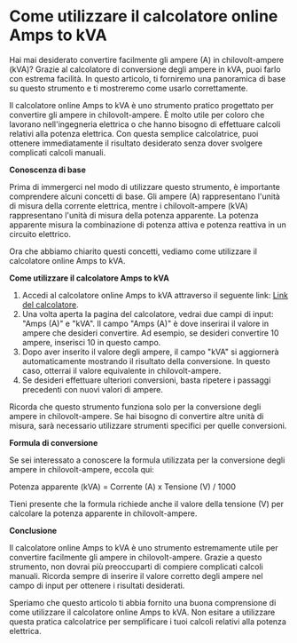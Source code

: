 Come utilizzare il calcolatore online Amps to kVA
=================================================

Hai mai desiderato convertire facilmente gli ampere (A) in chilovolt-ampere (kVA)? Grazie al calcolatore di conversione degli ampere in kVA, puoi farlo con estrema facilità. In questo articolo, ti forniremo una panoramica di base su questo strumento e ti mostreremo come usarlo correttamente.

Il calcolatore online Amps to kVA è uno strumento pratico progettato per convertire gli ampere in chilovolt-ampere. È molto utile per coloro che lavorano nell'ingegneria elettrica o che hanno bisogno di effettuare calcoli relativi alla potenza elettrica. Con questa semplice calcolatrice, puoi ottenere immediatamente il risultato desiderato senza dover svolgere complicati calcoli manuali.

**Conoscenza di base**

Prima di immergerci nel modo di utilizzare questo strumento, è importante comprendere alcuni concetti di base. Gli ampere (A) rappresentano l'unità di misura della corrente elettrica, mentre i chilovolt-ampere (kVA) rappresentano l'unità di misura della potenza apparente. La potenza apparente misura la combinazione di potenza attiva e potenza reattiva in un circuito elettrico.

Ora che abbiamo chiarito questi concetti, vediamo come utilizzare il calcolatore online Amps to kVA.

**Come utilizzare il calcolatore Amps to kVA**

1. Accedi al calcolatore online Amps to kVA attraverso il seguente link: [Link del calcolatore](https://www.onlinecalculatorsfree.com/it/tools/amps-to-kva-calculator.html).
2. Una volta aperta la pagina del calcolatore, vedrai due campi di input: "Amps (A)" e "kVA". Il campo "Amps (A)" è dove inserirai il valore in ampere che desideri convertire. Ad esempio, se desideri convertire 10 ampere, inserisci 10 in questo campo.
3. Dopo aver inserito il valore degli ampere, il campo "kVA" si aggiornerà automaticamente mostrando il risultato della conversione. In questo caso, otterrai il valore equivalente in chilovolt-ampere.
4. Se desideri effettuare ulteriori conversioni, basta ripetere i passaggi precedenti con nuovi valori di ampere.

Ricorda che questo strumento funziona solo per la conversione degli ampere in chilovolt-ampere. Se hai bisogno di convertire altre unità di misura, sarà necessario utilizzare strumenti specifici per quelle conversioni.

**Formula di conversione**

Se sei interessato a conoscere la formula utilizzata per la conversione degli ampere in chilovolt-ampere, eccola qui:

Potenza apparente (kVA) = Corrente (A) x Tensione (V) / 1000

Tieni presente che la formula richiede anche il valore della tensione (V) per calcolare la potenza apparente in chilovolt-ampere.

**Conclusione**

Il calcolatore online Amps to kVA è uno strumento estremamente utile per convertire facilmente gli ampere in chilovolt-ampere. Grazie a questo strumento, non dovrai più preoccuparti di compiere complicati calcoli manuali. Ricorda sempre di inserire il valore corretto degli ampere nel campo di input per ottenere i risultati desiderati.

Speriamo che questo articolo ti abbia fornito una buona comprensione di come utilizzare il calcolatore online Amps to kVA. Non esitare a utilizzare questa pratica calcolatrice per semplificare i tuoi calcoli relativi alla potenza elettrica.